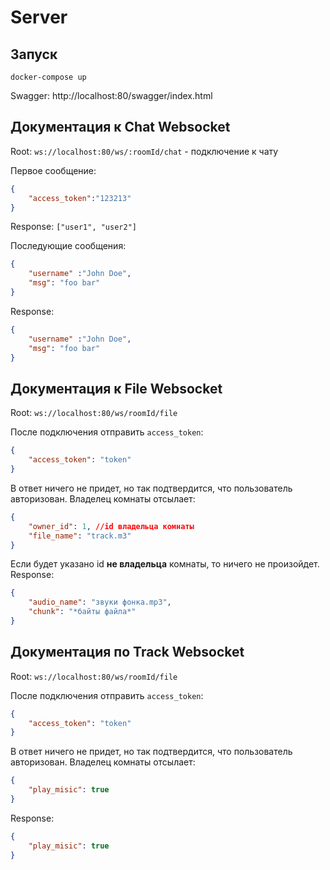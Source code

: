 # Server
## Запуск
`docker-compose up`

Swagger: http://localhost:80/swagger/index.html

## Документация к Chat Websocket

Root: `ws://localhost:80/ws/:roomId/chat` - подключение к чату

Первое сообщение:
```json
{
    "access_token":"123213"
}
```
Response: `["user1", "user2"]`

Последующие сообщения:
```json
{
    "username" :"John Doe",
    "msg": "foo bar"
}
```

Response:

```json
{
    "username" :"John Doe",
    "msg": "foo bar"
}
```


## Документация к File Websocket
Root: `ws://localhost:80/ws/roomId/file`

После подключения отправить `access_token`:
```json
{
    "access_token": "token"
}
```
В ответ ничего не придет, но так подтвердится, что пользователь авторизован.
Владелец комнаты отсылает:
```json
{
    "owner_id": 1, //id владельца комнаты 
    "file_name": "track.m3"
}
```
Если будет указано id **не владельца** комнаты, то ничего не произойдет.
Response:
```json
{
    "audio_name": "звуки фонка.mp3",
    "chunk": "*байты файла*"
}
```

## Документация по Track Websocket
Root: `ws://localhost:80/ws/roomId/file`

После подключения отправить `access_token`:
```json
{
    "access_token": "token"
}
```
В ответ ничего не придет, но так подтвердится, что пользователь авторизован.
Владелец комнаты отсылает:
```json
{
    "play_misic": true
}
```
Response:
```json
{
    "play_misic": true
}
```